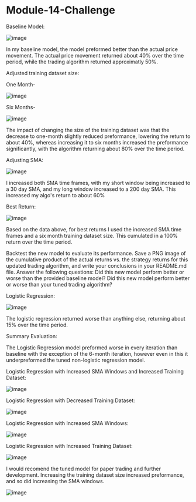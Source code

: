 # Module-14-Challenge

Baseline Model:

![image](https://github.com/Mccalabrese/Module-14-Challenge/assets/138624063/c4fd9284-039a-452f-8c4f-d1d5851bc89e)

In my baseline model, the model preformed better than the actual price movement. The actual price movement returned about 40% over the time period, while the trading algorithm returned approximatly 50%.


Adjusted training dataset size:

One Month-

![image](https://github.com/Mccalabrese/Module-14-Challenge/assets/138624063/14d113e7-62bd-4b91-914f-a1bd9b4aafd9)

Six Months-

![image](https://github.com/Mccalabrese/Module-14-Challenge/assets/138624063/de3aaaf2-4a9f-4aa9-89e7-f0a41396b39e)

The impact of changing the size of the training dataset was that the decrease to one-month slightly reduced preformance, lowering the return to about 40%, whereas increasing it to six months increased the preformance significantly, with the algorithm returning about 80% over the time period.

Adjusting SMA:

![image](https://github.com/Mccalabrese/Module-14-Challenge/assets/138624063/f523eb6d-9a29-4684-9017-47d10202fe8c)

I increased both SMA time frames, with my short window being increased to a 30 day SMA, and my long window increased to a 200 day SMA. This increased my algo's return to about 60%

Best Return:

![image](https://github.com/Mccalabrese/Module-14-Challenge/assets/138624063/2acf0749-1fd3-4aee-8f54-a91cc6c772d1)

Based on the data above, for best returns I used the increased SMA time frames and a six month training dataset size. This cumulated in a 100% return over the time period.


Backtest the new model to evaluate its performance. Save a PNG image of the cumulative product of the actual returns vs. the strategy returns for this updated trading algorithm, and write your conclusions in your README.md file. Answer the following questions: Did this new model perform better or worse than the provided baseline model? Did this new model perform better or worse than your tuned trading algorithm?

Logistic Regression:

![image](https://github.com/Mccalabrese/Module-14-Challenge/assets/138624063/6c421359-696d-4c69-94f6-99c5a5257b03)

The logistic regression returned worse than anything else, returning about 15% over the time period.

Summary Evaluation:

The Logistic Regression model preformed worse in every iteration than baseline with the exception of the 6-month iteration, however even in this it underpreformed the tuned non-logistic regression model.

Logistic Regression with Increased SMA Windows and Increased Training Dataset:

![image](https://github.com/Mccalabrese/Module-14-Challenge/assets/138624063/19e88270-5628-44ff-a524-bfff8db06151)

Logistic Regression with Decreased Training Dataset:

![image](https://github.com/Mccalabrese/Module-14-Challenge/assets/138624063/8213ccc6-a92e-4876-ad5a-81a9d9d0c067)

Logistic Regression with Increased SMA Windows:

![image](https://github.com/Mccalabrese/Module-14-Challenge/assets/138624063/2d8f96d3-2cb2-4693-91d2-b28a98151bc9)

Logistic Regression with Increased Training Dataset:

![image](https://github.com/Mccalabrese/Module-14-Challenge/assets/138624063/05e859ba-1ac8-4534-82c0-f39876810894)


I would recomend the tuned model for paper trading and further development. Increasing the training dataset size increased preformance, and so did increasing the SMA windows.

![image](https://github.com/Mccalabrese/Module-14-Challenge/assets/138624063/196436d4-0592-40ed-8f4e-a1e5243de254)
